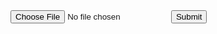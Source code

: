 <html>
    <head> 
        <script>
        //      function setup() {
        //         document.getElementById('buttonid').addEventListener('click', openDialog);
        //         function openDialog() {
        //             document.getElementById('fileid').click();
        //         }
        //         document.getElementById('fileid').addEventListener('change', submitForm);
        //         function submitForm() {
        //             document.getElementById('formid').submit();
        //         }
        //    }
            function submit(){
                    let data = document.getElementById("file").files[0];
                    let entry = document.getElementById("file").files[0];
                    console.log('submit',entry,data)
                    fetch('https://localhost8192/uploadFile/' + encodeURIComponent(entry.name), {method:'PUT',body:data});
                    alert('your file has been uploaded');
             }
        </script> 
    </head>
    <body onload="submit()">
        <form id='formid' action="javascript:submit()" method="POST" enctype="multipart/form-data"> 
            <input type="file" name="file" id="file">
            <button onclick="submit()" name="submit">Submit</button>
            <!-- <input id='fileid' type='file' name='filename' hidden/>
            <input id='buttonid' type='button' value='Upload Image' /> 
            <input type='submit' value='Submit' />  -->
        </form> 
    </body> 


</html>